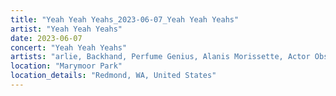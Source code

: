 ```yaml
---
title: "Yeah Yeah Yeahs_2023-06-07_Yeah Yeah Yeahs"
artist: "Yeah Yeah Yeahs"
date: 2023-06-07
concert: "Yeah Yeah Yeahs"
artists: "arlie, Backhand, Perfume Genius, Alanis Morissette, Actor Observer, Cosmic Kids, Anna Kramer, Azealia Banks, Caribou, Yeah Yeah Yeahs, 311, 070 Shake, Alice Phoebe Lou, Anais Chantal"
location: "Marymoor Park"
location_details: "Redmond, WA, United States"
---
```


